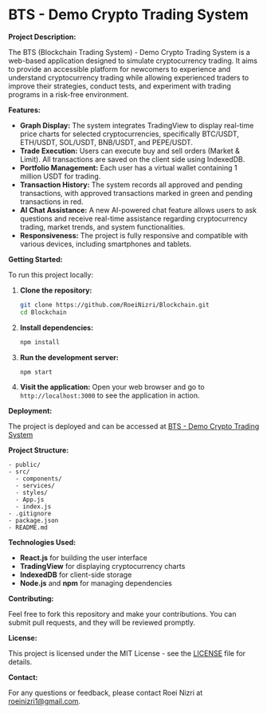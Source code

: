 # BTS - Demo Crypto Trading System

**Project Description:**

The BTS (Blockchain Trading System) - Demo Crypto Trading System is a web-based application designed to simulate cryptocurrency trading. It aims to provide an accessible platform for newcomers to experience and understand cryptocurrency trading while allowing experienced traders to improve their strategies, conduct tests, and experiment with trading programs in a risk-free environment.

**Features:**

- **Graph Display:** The system integrates TradingView to display real-time price charts for selected cryptocurrencies, specifically BTC/USDT, ETH/USDT, SOL/USDT, BNB/USDT, and PEPE/USDT.
- **Trade Execution:** Users can execute buy and sell orders (Market & Limit). All transactions are saved on the client side using IndexedDB.
- **Portfolio Management:** Each user has a virtual wallet containing 1 million USDT for trading.
- **Transaction History:** The system records all approved and pending transactions, with approved transactions marked in green and pending transactions in red.
- **AI Chat Assistance:** A new AI-powered chat feature allows users to ask questions and receive real-time assistance regarding cryptocurrency trading, market trends, and system functionalities.
- **Responsiveness:** The project is fully responsive and compatible with various devices, including smartphones and tablets.

**Getting Started:**

To run this project locally:

1. **Clone the repository:**
   ```bash
   git clone https://github.com/RoeiNizri/Blockchain.git
   cd Blockchain
   ```

2. **Install dependencies:**
   ```bash
   npm install
   ```

3. **Run the development server:**
   ```bash
   npm start
   ```

4. **Visit the application:**
   Open your web browser and go to `http://localhost:3000` to see the application in action.

**Deployment:**

The project is deployed and can be accessed at [BTS - Demo Crypto Trading System](https://roeinizri.com/BTS/)

**Project Structure:**

```
- public/
- src/
  - components/
  - services/
  - styles/
  - App.js
  - index.js
- .gitignore
- package.json
- README.md
```

**Technologies Used:**

- **React.js** for building the user interface
- **TradingView** for displaying cryptocurrency charts
- **IndexedDB** for client-side storage
- **Node.js** and **npm** for managing dependencies

**Contributing:**

Feel free to fork this repository and make your contributions. You can submit pull requests, and they will be reviewed promptly.

**License:**

This project is licensed under the MIT License - see the [LICENSE](LICENSE) file for details.

**Contact:**

For any questions or feedback, please contact Roei Nizri at [roeinizri1@gmail.com](mailto:roeinizri1@gmail.com).
